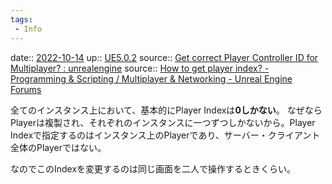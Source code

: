 ```yaml
---
tags:
 - Info
---
```


date:: [2022-10-14](Daily_Note/2022-10-14.md)
up:: [UE5.0.2](../Bar/App/UE5.0.2.md)
source:: [Get correct Player Controller ID for Multiplayer? : unrealengine](https://www.reddit.com/r/unrealengine/comments/6zken1/get_correct_player_controller_id_for_multiplayer/)
source:: [How to get player index? - Programming & Scripting / Multiplayer & Networking - Unreal Engine Forums](https://forums.unrealengine.com/t/how-to-get-player-index/380404)

全てのインスタンス上において、基本的にPlayer Indexは**0しかない**。
なぜならPlayerは複製され、それぞれのインスタンスに一つずつしかないから。Player Indexで指定するのはインスタンス上のPlayerであり、サーバー・クライアント全体のPlayerではない。

なのでこのIndexを変更するのは同じ画面を二人で操作するときくらい。